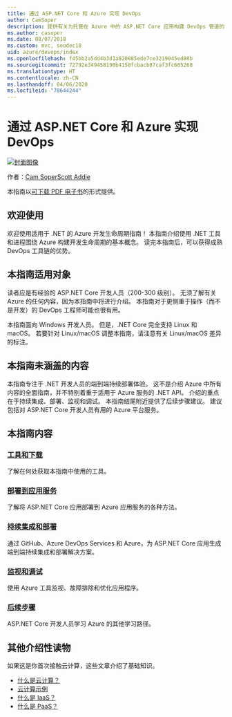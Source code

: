 ```yaml
---
title: 通过 ASP.NET Core 和 Azure 实现 DevOps
author: CamSoper
description: 提供有关为托管在 Azure 中的 ASP.NET Core 应用构建 DevOps 管道的端到端指导的指南。
ms.author: casoper
ms.date: 08/07/2018
ms.custom: mvc, seodec18
uid: azure/devops/index
ms.openlocfilehash: f45bb2a5dd4b3d1a820085ede7ce3219045ed80b
ms.sourcegitcommit: 72792e349458190b4158fcbacb87caf3fc605268
ms.translationtype: HT
ms.contentlocale: zh-CN
ms.lasthandoff: 04/06/2020
ms.locfileid: "78644244"
---
```

# <a name="devops-with-aspnet-core-and-azure"></a>通过 ASP.NET Core 和 Azure 实现 DevOps

[![封面图像](./media/cover-large.png)](https://aka.ms/devopsbook)

作者：[Cam Soper](https://twitter.com/camsoper)[Scott Addie](https://twitter.com/scottaddie)

本指南以[可下载 PDF 电子书](https://aka.ms/devopsbook)的形式提供。

## <a name="welcome"></a>欢迎使用 

欢迎使用适用于 .NET 的 Azure 开发生命周期指南！ 本指南介绍使用 .NET 工具和进程围绕 Azure 构建开发生命周期的基本概念。 读完本指南后，可以获得成熟 DevOps 工具链的优势。

## <a name="who-this-guide-is-for"></a>本指南适用对象

读者应是有经验的 ASP.NET Core 开发人员（200-300 级别）。 无须了解有关 Azure 的任何内容，因为本指南中将进行介绍。 本指南对于更侧重于操作（而不是开发）的 DevOps 工程师可能也很有用。

本指南面向 Windows 开发人员。 但是，.NET Core 完全支持 Linux 和 macOS。 若要针对 Linux/macOS 调整本指南，请注意有关 Linux/macOS 差异的标注。

## <a name="what-this-guide-doesnt-cover"></a>本指南未涵盖的内容

本指南专注于 .NET 开发人员的端到端持续部署体验。 这不是介绍 Azure 中所有内容的全面指南，并不特别着重于适用于 Azure 服务的 .NET API。 介绍的重点在于持续集成、部署、监视和调试。 本指南结尾附近提供了后续步骤建议。 建议包括对 ASP.NET Core 开发人员有用的 Azure 平台服务。

## <a name="whats-in-this-guide"></a>本指南内容

### <a name="tools-and-downloads"></a>[工具和下载](xref:azure/devops/tools-and-downloads)

了解在何处获取本指南中使用的工具。

### <a name="deploy-to-app-service"></a>[部署到应用服务](xref:azure/devops/deploy-to-app-service)

了解将 ASP.NET Core 应用部署到 Azure 应用服务的各种方法。

### <a name="continuous-integration-and-deployment"></a>[持续集成和部署](xref:azure/devops/cicd)

通过 GitHub、Azure DevOps Services 和 Azure，为 ASP.NET Core 应用生成端到端持续集成和部署解决方案。

### <a name="monitor-and-debug"></a>[监视和调试](xref:azure/devops/monitor)

使用 Azure 工具监视、故障排除和优化应用程序。

### <a name="next-steps"></a>[后续步骤](xref:azure/devops/next-steps)

ASP.NET Core 开发人员学习 Azure 的其他学习路径。

## <a name="additional-introductory-reading"></a>其他介绍性读物

如果这是你首次接触云计算，这些文章介绍了基础知识。

* [什么是云计算？](https://azure.microsoft.com/overview/what-is-cloud-computing/)
* [云计算示例](https://azure.microsoft.com/overview/examples-of-cloud-computing/)
* [什么是 IaaS？](https://azure.microsoft.com/overview/what-is-iaas/)
* [什么是 PaaS？](https://azure.microsoft.com/overview/what-is-paas/)
